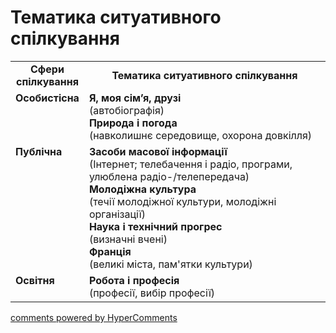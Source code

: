 <div id="hypercomments_widget" class="js-hypercomments-widget invisible"></div>

# Тематика ситуативного спілкування

<table>
  <tr>
    <td width="15%" align="center"><b>Сфери спілкування</b></td>
    <td width="85%" align="center"><b>Тематика ситуативного спілкування</b></td>
  </tr>
  <tr>
    <td width="15%" style="vertical-align:top !important;">
<b>Особистісна</b></td>
    <td width="85%" style="vertical-align:top !important;">
<b>Я, моя сім’я, друзі</b><br>
(автобіографія) <br>
<b>Природа і погода</b><br>
(навколишнє середовище, охорона довкілля)
</td>
  </tr>
<tr>
    <td width="15%" style="vertical-align:top !important;">
<b>Публічна</b></td>
    <td width="85%" style="vertical-align:top !important;">
<b>Засоби масової інформації</b><br>
(Інтернет; телебачення і радіо, програми, улюблена радіо-/телепередача)<br>
<b>Молодіжна культура</b><br>
(течії молодіжної культури, молодіжні організації)<br>
<b>Наука і технічний прогрес</b><br>
(визначні вчені)<br>
<b>Франція</b><br>
(великі міста, пам'ятки культури)
</td>
</tr>
<tr>
    <td width="15%" style="vertical-align:top !important;">
<b>Освітня</b></td>
    <td width="85%" style="vertical-align:top !important;">
<b>Робота і професія</b><br>
(професії, вибір професії)</td>
</tr>
</table>

<div class="js-hypercomments-container">
    <a href="http://hypercomments.com" class="hc-link" title="comments widget">comments powered by HyperComments</a>
</div>